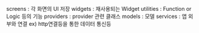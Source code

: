 screens : 각 화면의 UI 저장
widgets : 재사용되는 Widget
utilities : Function or Logic 등의 기능
providers : provider 관련 클래스
models : 모델
services : 앱 외부와 연결 ex) http연결등을 통한 데이터 통신등
